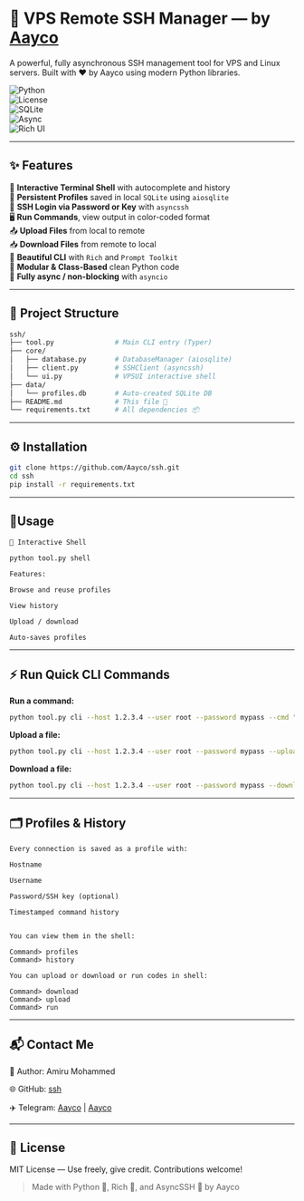 # 🔐 VPS Remote SSH Manager — by [Aayco](https://t.me/Aayco)

A powerful, fully asynchronous SSH management tool for VPS and Linux servers. Built with ❤️ by Aayco using modern Python libraries.

![Python](https://img.shields.io/badge/Python-3.10+-blue.svg)  
![License](https://img.shields.io/badge/License-MIT-green.svg)  
![SQLite](https://img.shields.io/badge/SQLite-persistent-orange.svg)  
![Async](https://img.shields.io/badge/AsyncSSH-fast%20and%20secure-lightgrey.svg)  
![Rich UI](https://img.shields.io/badge/Rich-Beautiful%20Output-purple.svg)

---

## ✨ Features

🧠 **Interactive Terminal Shell** with autocomplete and history  
💾 **Persistent Profiles** saved in local `SQLite` using `aiosqlite`  
🔐 **SSH Login via Password or Key** with `asyncssh`  
🖥️ **Run Commands**, view output in color-coded format  
📤 **Upload Files** from local to remote  
📥 **Download Files** from remote to local  
🎨 **Beautiful CLI** with `Rich` and `Prompt Toolkit`  
🧱 **Modular & Class-Based** clean Python code  
🐍 **Fully async / non-blocking** with `asyncio`

---

## 📂 Project Structure

```bash
ssh/
├── tool.py               # Main CLI entry (Typer)
├── core/
│   ├── database.py       # DatabaseManager (aiosqlite)
│   ├── client.py         # SSHClient (asyncssh)
│   └── ui.py             # VPSUI interactive shell
├── data/
│   └── profiles.db       # Auto-created SQLite DB
├── README.md             # This file 📘
└── requirements.txt      # All dependencies 📦
```


---

## ⚙️ Installation

```sh
git clone https://github.com/Aayco/ssh.git
cd ssh
pip install -r requirements.txt
```


---

## 🚀Usage

```usage
🧠 Interactive Shell

python tool.py shell

Features:

Browse and reuse profiles

View history

Upload / download

Auto-saves profiles
```



---

## ⚡ Run Quick CLI Commands

**Run a command:**

```sh
python tool.py cli --host 1.2.3.4 --user root --password mypass --cmd "ls -la"
```

**Upload a file:**

```sh
python tool.py cli --host 1.2.3.4 --user root --password mypass --upload ./myfile.py --to /root/myfile.py
```

**Download a file:**

```sh
python tool.py cli --host 1.2.3.4 --user root --password mypass --download /root/app.log --to ./log.txt
```


---

## 🗂️ Profiles & History

```history
Every connection is saved as a profile with:

Hostname

Username

Password/SSH key (optional)

Timestamped command history


You can view them in the shell:

Command> profiles
Command> history

You can upload or download or run codes in shell:

Command> download
Command> upload
Command> run
```


---

## 📬 Contact Me

👤 Author: Amiru Mohammed

🌐 GitHub: [ssh](https://github.com/Aayco/ssh)

✈️ Telegram: [Aayco](https://t.me/Aayco) | [Aayco](https://t.me/Unlowly)


---

## 📄 License

MIT License — Use freely, give credit. Contributions welcome!

> Made with Python 🐍, Rich 🎨, and AsyncSSH 🔐 by Aayco
